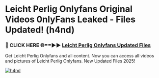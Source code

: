 # Leicht Perlig Onlyfans Original Videos 0nlyFans Leaked - Files Updated! (h4nd)

<h3>🔴 CLICK HERE 🌐==►► <a href="https://tinyurl.com/3hn5wdd3" rel="nofollow">Leicht Perlig Onlyfans Updated Files</a></h3>

Get Leicht Perlig Onlyfans and all content. Now you can access all videos and pictures of Leicht Perlig Onlyfans. New Updated Files 2025!

[![h4nd](https://i.imgur.com/4HnBqBT.gif)](https://tinyurl.com/3hn5wdd3)

